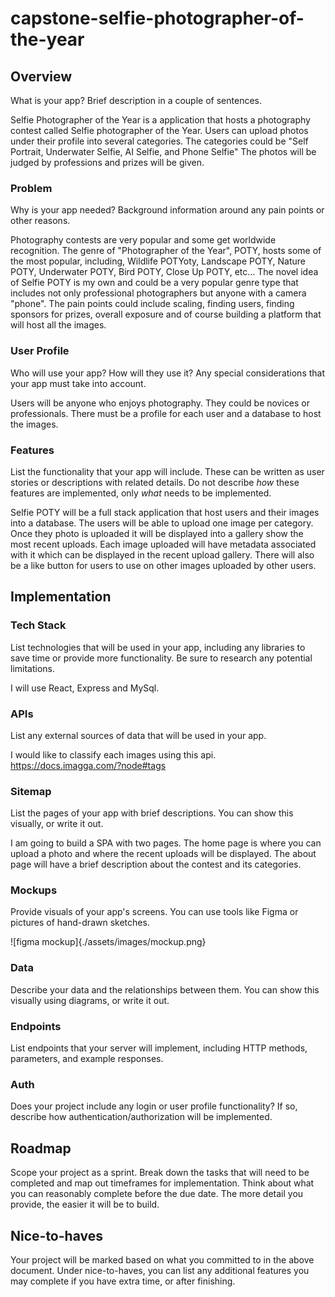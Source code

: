 # capstone-selfie-photographer-of-the-year

## Overview

What is your app? Brief description in a couple of sentences.

Selfie Photographer of the Year is a application that hosts a photography contest called Selfie photographer of the Year. Users can upload photos under their profile into several categories. The categories could be "Self Portrait, Underwater Selfie, AI Selfie, and Phone Selfie" The photos will be judged by professions and prizes will be given.

### Problem

Why is your app needed? Background information around any pain points or other reasons.

Photography contests are very popular and some get worldwide recognition. The genre of "Photographer of the Year", POTY, hosts some of the most popular, including, Wildlife POTYoty, Landscape POTY, Nature POTY, Underwater POTY, Bird POTY, Close Up POTY, etc... The novel idea of Selfie POTY is my own and could be a very popular genre type that includes not only professional photographers but anyone with a camera "phone". The pain points could include scaling, finding users, finding sponsors for prizes, overall exposure and of course building a platform that will host all the images.

### User Profile

Who will use your app? How will they use it? Any special considerations that your app must take into account.

Users will be anyone who enjoys photography. They could be novices or professionals. There must be a profile for each user and a database to host the images.

### Features

List the functionality that your app will include. These can be written as user stories or descriptions with related details. Do not describe _how_ these features are implemented, only _what_ needs to be implemented.

Selfie POTY will be a full stack application that host users and their images into a database. The users will be able to upload one image per category. Once they photo is uploaded it will be displayed into a gallery show the most recent uploads. Each image uploaded will have metadata associated with it which can be displayed in the recent upload gallery. There will also be a like button for users to use on other images uploaded by other users.

## Implementation

### Tech Stack

List technologies that will be used in your app, including any libraries to save time or provide more functionality. Be sure to research any potential limitations.

I will use React, Express and MySql.

### APIs

List any external sources of data that will be used in your app.

I would like to classify each images using this api. https://docs.imagga.com/?node#tags

### Sitemap

List the pages of your app with brief descriptions. You can show this visually, or write it out.

I am going to build a SPA with two pages. The home page is where you can upload a photo and where the recent uploads will be displayed. The about page will have a brief description about the contest and its categories.

### Mockups

Provide visuals of your app's screens. You can use tools like Figma or pictures of hand-drawn sketches.

![figma mockup]{./assets/images/mockup.png}

### Data

Describe your data and the relationships between them. You can show this visually using diagrams, or write it out.

### Endpoints

List endpoints that your server will implement, including HTTP methods, parameters, and example responses.

### Auth

Does your project include any login or user profile functionality? If so, describe how authentication/authorization will be implemented.

## Roadmap

Scope your project as a sprint. Break down the tasks that will need to be completed and map out timeframes for implementation. Think about what you can reasonably complete before the due date. The more detail you provide, the easier it will be to build.

## Nice-to-haves

Your project will be marked based on what you committed to in the above document. Under nice-to-haves, you can list any additional features you may complete if you have extra time, or after finishing.

